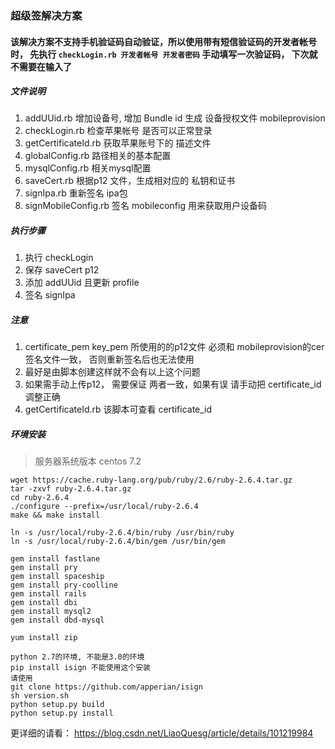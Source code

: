 ### 超级签解决方案
#### 该解决方案不支持手机验证码自动验证，所以使用带有短信验证码的开发者帐号时， 先执行 `checkLogin.rb 开发者帐号 开发者密码` 手动填写一次验证码， 下次就不需要在输入了

##### 文件说明
1. addUUid.rb 增加设备号, 增加 Bundle id 生成 设备授权文件 mobileprovision
2. checkLogin.rb 检查苹果帐号 是否可以正常登录
3. getCertificateId.rb 获取苹果账号下的 描述文件
3. globalConfig.rb 路径相关的基本配置
4. mysqlConfig.rb 相关mysql配置
5. saveCert.rb 根据p12 文件，生成相对应的 私钥和证书
6. signIpa.rb 重新签名 ipa包
7. signMobileConfig.rb 签名 mobileconfig 用来获取用户设备码


##### 执行步骤
1. 执行 checkLogin
2. 保存 saveCert p12
3. 添加 addUUid 且更新 profile
4. 签名 signIpa

##### 注意
1. certificate_pem key_pem 所使用的的p12文件 必须和 mobileprovision的cer签名文件一致， 否则重新签名后也无法使用
2. 最好是由脚本创建这样就不会有以上这个问题
3. 如果需手动上传p12， 需要保证 两者一致，如果有误 请手动把 certificate_id 调整正确
4. getCertificateId.rb 该脚本可查看 certificate_id


##### 环境安装
> 服务器系统版本 centos 7.2
```shell
wget https://cache.ruby-lang.org/pub/ruby/2.6/ruby-2.6.4.tar.gz
tar -zxvf ruby-2.6.4.tar.gz
cd ruby-2.6.4
./configure --prefix=/usr/local/ruby-2.6.4
make && make install

ln -s /usr/local/ruby-2.6.4/bin/ruby /usr/bin/ruby
ln -s /usr/local/ruby-2.6.4/bin/gem /usr/bin/gem

gem install fastlane
gem install pry
gem install spaceship
gem install pry-coolline
gem install rails
gem install dbi
gem install mysql2
gem install dbd-mysql

yum install zip

python 2.7的环境, 不能是3.0的环境
pip install isign 不能使用这个安装
请使用
git clone https://github.com/apperian/isign
sh version.sh
python setup.py build
python setup.py install

```
更详细的请看： https://blog.csdn.net/LiaoQuesg/article/details/101219984

